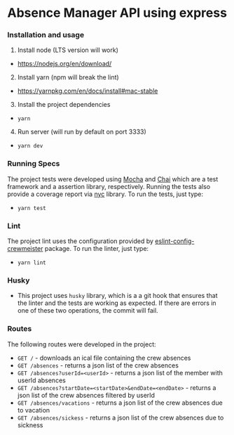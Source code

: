 # Absence Manager API using express

### Installation and usage

1. Install node (LTS version will work)

  - https://nodejs.org/en/download/

2. Install yarn (npm will break the lint)

  - https://yarnpkg.com/en/docs/install#mac-stable

3. Install the project dependencies

  - `yarn`

4. Run server (will run by default on port 3333)

  - `yarn dev`

### Running Specs

The project tests were developed using [Mocha](https://mochajs.org/) and [Chai](https://www.chaijs.com/) which are a test framework and a assertion library, respectively. Running the tests also provide a coverage report via [nyc](https://github.com/istanbuljs/nyc) library. To run the tests, just type:

   - `yarn test`

### Lint

The project lint uses the configuration provided by [eslint-config-crewmeister](https://www.npmjs.com/package/eslint-config-crewmeister) package. To run the linter, just type:

  - `yarn lint`

### Husky

  - This project uses `husky` library, which is a a git hook that ensures that the linter and the tests are working as expected. If there are errors in one of these two operations, the commit will fail.

### Routes

The following routes were developed in the project:

  - `GET /` - downloads an ical file containing the crew absences
  - `GET /absences` - returns a json list of the crew absences
  - `GET /absences?userId=<userId>` - returns a json list of the member with userId absences
  - `GET /absences?startDate=<startDate>&endDate=<endDate>` - returns a json list of the crew absences filtered by userId
  - `GET /absences/vacations` - returns a json list of the crew absences due to vacation
  - `GET /absences/sickess` - returns a json list of the crew absences due to sickness

